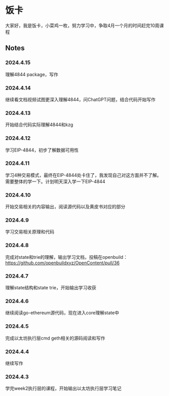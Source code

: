 # 饭卡

大家好，我是饭卡，小菜鸡一枚，努力学习中，争取4月一个月的时间赶完10周课程

## Notes

### 2024.4.15

理解4844 package，写作

### 2024.4.14

继续看文档视频试图更深入理解4844，问ChatGPT问题，结合代码开始写作

### 2024.4.13

开始结合代码实际理解4844和kzg

### 2024.4.12

学习EIP-4844，初步了解数据可用性

### 2024.4.11

学习4种交易模式，最终在EIP-4844处卡住了，我发现自己对这方面并不了解。需要整体的学一下。计划明天深入学一下EIP-4844

### 2024.4.10

开始交易相关的内容输出，阅读源代码以及黄皮书对应的部分

### 2024.4.9

学习交易相关原理和代码

### 2024.4.8

完成对state和trie的理解，输出学习文档，投稿在openbuild：https://github.com/openbuildxyz/OpenContent/pull/36

### 2024.4.7

理解state结构和state trie，开始输出学习收获

### 2024.4.6

继续阅读go-ethereum源代码，现在进入core理解state中

### 2024.4.5

完成以太坊执行层cmd geth相关的源码阅读和写作

### 2024.4.4

继续写作

### 2024.4.3

学完week2执行层的课程，开始输出以太坊执行层学习笔记
